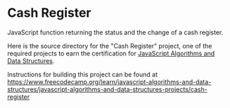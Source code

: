 # Cash Register

JavaScript function returning the status and the change of a cash register.

Here is the source directory for the "Cash Register" project, one of the required projects to earn the certification for [JavaScript Algorithms and Data Structures](https://www.freecodecamp.org/learn/javascript-algorithms-and-data-structures/).

Instructions for building this project can be found at https://www.freecodecamp.org/learn/javascript-algorithms-and-data-structures/javascript-algorithms-and-data-structures-projects/cash-register
